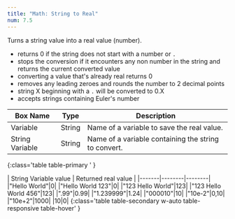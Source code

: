 ```yaml
---
title: "Math: String to Real"
num: 7.5
---
```


Turns a string value into a real value (number).     
- returns 0 if the string does not start with a number or `.` 
- stops the conversion if it encounters any non number in the string and returns the current converted value 
- converting a value that's already real returns 0
- removes any leading zeroes and rounds the number to 2 decimal points
- string X beginning with a `.` will be converted to 0.X
- accepts strings containing Euler's number

| Box Name | Type | Description | 
|-------|--------|--------|
| Variable | String | Name of a variable to save the real value. |
| String Variable | String | Name of a variable containing the string to convert. |
{:class='table table-primary ' }

| String Variable value | Returned real value | 
|-------|--------|--------|
|"Hello World"|0|
|"Hello World 123"|0|
|"123 Hello World"|123|
|"123 Hello World 456"|123|
|".99"|0.99|
|"1.239999"|1.24|
|"000010"|10|
|"10e-2"|0,10|
|"10e+2"|1000|
|10|0|
{:class='table table-secondary w-auto table-responsive table-hover' }









